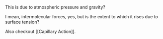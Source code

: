 This is due to atmospheric pressure and gravity?

I mean, intermolecular forces, yes, but is the extent to which it rises due to surface tension?

Also checkout [[Capillary Action]].